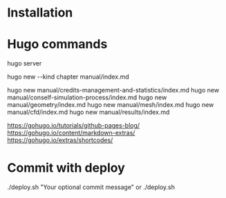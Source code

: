 # Installation


# Hugo commands
hugo server


hugo new --kind chapter manual/index.md

hugo new manual/credits-management-and-statistics/index.md
hugo new manual/conself-simulation-process/index.md
hugo new manual/geometry/index.md
hugo new manual/mesh/index.md
hugo new manual/cfd/index.md
hugo new manual/results/index.md


https://gohugo.io/tutorials/github-pages-blog/
https://gohugo.io/content/markdown-extras/
https://gohugo.io/extras/shortcodes/


# Commit with deploy
./deploy.sh "Your optional commit message"
or
./deploy.sh